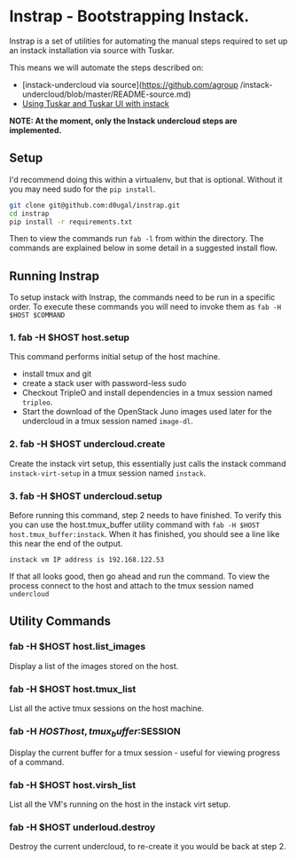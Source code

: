 # Instrap - Bootstrapping Instack.

Instrap is a set of utilities for automating the manual steps
required to set up an instack installation via source with
Tuskar.

This means we will automate the steps described on:

- [instack-undercloud via source](https://github.com/agroup
  /instack-undercloud/blob/master/README-source.md)
- [Using Tuskar and Tuskar UI with
  instack](https://wiki.openstack.org/wiki/Tuskar/Instack)

__**NOTE: At the moment, only the Instack undercloud steps are
implemented.**__


## Setup

I'd recommend doing this within a virtualenv, but that is
optional. Without it you may need sudo for the `pip install`.

```bash
git clone git@github.com:d0ugal/instrap.git
cd instrap
pip install -r requirements.txt
```

Then to view the commands run `fab -l` from within the directory.
The commands are explained below in some detail in a suggested
install flow.


## Running Instrap

To setup instack with Instrap, the commands need to be run in a
specific order. To execute these commands you will need to invoke
them as `fab -H $HOST $COMMAND`

### 1. fab -H $HOST host.setup

This command performs initial setup of the host machine.

- install tmux and git
- create a stack user with password-less sudo
- Checkout TripleO and install dependencies in a tmux session
  named `tripleo`.
- Start the download of the OpenStack Juno images used later for
  the undercloud in a tmux session named `image-dl`.

### 2. fab -H $HOST undercloud.create

Create the instack virt setup, this essentially just calls the
instack command `instack-virt-setup` in a tmux session named
`instack`.


### 3. fab -H $HOST undercloud.setup

Before running this command, step 2 needs to have finished. To
verify this you can use the host.tmux_buffer utility command with
`fab -H $HOST host.tmux_buffer:instack`. When it has finished, you
should see a line like this near the end of the output.


    instack vm IP address is 192.168.122.53

If that all looks good, then go ahead and run the command. To
view the process connect to the host and attach to the tmux
session named `undercloud`


## Utility Commands


### fab -H $HOST host.list_images

Display a list of the images stored on the host.


### fab -H $HOST host.tmux_list

List all the active tmux sessions on the host machine.


### fab -H $HOST host,tmux_buffer:$SESSION

Display the current buffer for a tmux session - useful for
viewing progress of a command.


### fab -H $HOST host.virsh_list

List all the VM's running on the host in the instack virt setup.


### fab -H $HOST underloud.destroy

Destroy the current undercloud, to re-create it you would be back
at step 2.
